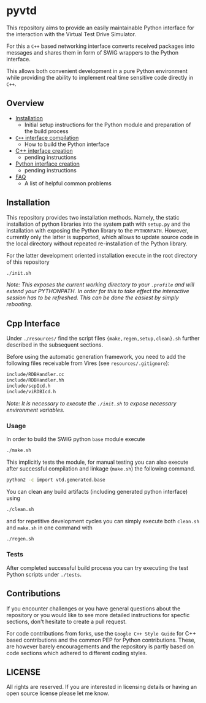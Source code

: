 # pyvtd
This repository aims to provide an easily maintainable Python interface for the interaction with the Virtual Test Drive Simulator.

For this a `C++` based networking interface converts received packages into messages and shares them in form of SWIG wrappers to the Python interface.

This allows both convenient development in a pure Python environment while providing the ability to implement real time sensitive code directly in `C++`.


## Overview
- [Installation](#installation)
    - Initial setup instructions for the Python module and preparation of the build process
- [`C++` interface compilation](#cpp-interface)
    - How to build the Python interface
- [C++ interface creation]()
    - pending instructions
- [Python interface creation]()
    - pending instructions
- [FAQ](./docs/extended/FAQ.md)
    - A list of helpful common problems

## Installation
This repository provides two installation methods.
Namely, the static installation of python libraries into the system path with `setup.py` and the installation with exposing the Python library to the `PYTHONPATH`.
However, currently only the latter is supported, which allows to update source code in the local directory without repeated re-installation of the Python library.

For the latter development oriented installation execute in the root directory of this repository
```bash
./init.sh
```

_Note: This exposes the current working directory to your `.profile` and will extend your PYTHONPATH. In order for this to take effect the interactive session has to be refreshed. This can be done the easiest by simply rebooting._

## Cpp Interface
Under `./resources/` find the script files `{make,regen,setup,clean}.sh` further described in the subsequent sections.

Before using the automatic generation framework, you need to add the following files receivable from Vires (see `resources/.gitignore`):
```bash
include/RDBHandler.cc
include/RDBHandler.hh
include/scpIcd.h
include/viRDBIcd.h
```

_Note: It is necessary to execute the `./init.sh` to expose necessary environment variables._

### Usage
In order to build the SWIG python `base` module execute

```bash
./make.sh
```

This implicitly tests the module, for manual testing you can also execute after successful compilation and linkage (`make.sh`) the following command.

```bash
python2 -c import vtd.generated.base
```

You can clean any build artifacts (including generated python interface) using
```bash
./clean.sh
```

and for repetitive development cycles you can simply execute both `clean.sh` and `make.sh` in one command with
```bash
./regen.sh
```

### Tests
After completed successful build process you can try executing the test Python scripts under `./tests`.

## Contributions
If you encounter challenges or you have general questions about the repository or you would like to see more detailed instructions for specfic sections, don't hesitate to create a pull request.


For code contributions from forks, use the `Google C++ Style Guide` for C++ based contributions and the common PEP for Python contributions.
These, are however barely encouragements and the repository is partly based on code sections which adhered to different coding styles.


## LICENSE
All rights are reserved. If you are interested in licensing details or having an open source license please let me know.
